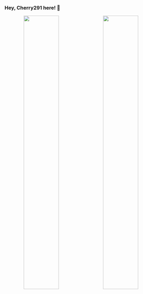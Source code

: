 ### Hey, Cherry291 here! 👋
<div><div>
<div align="center">
  <img align='left' width="48%" src="https://metrics.lecoq.io/cherry291?template=classic&config.timezone=Asia%2FShanghai">
  <img align="right" width="48%" src="https://github-readme-stats-ouuan.vercel.app/api?username=cherry291&theme=dark&show_icons=true">
  </div>
<!--
**Cherry291/cherry291** is a ✨ _special_ ✨ repository because its `README.md` (this file) appears on your GitHub profile.

Here are some ideas to get you started:

- 🔭 I’m currently working on ...
- 🌱 I’m currently learning ...
- 👯 I’m looking to collaborate on ...
- 🤔 I’m looking for help with ...
- 💬 Ask me about ...
- 📫 How to reach me: ...
- 😄 Pronouns: ...
- ⚡ Fun fact: ...
-->

